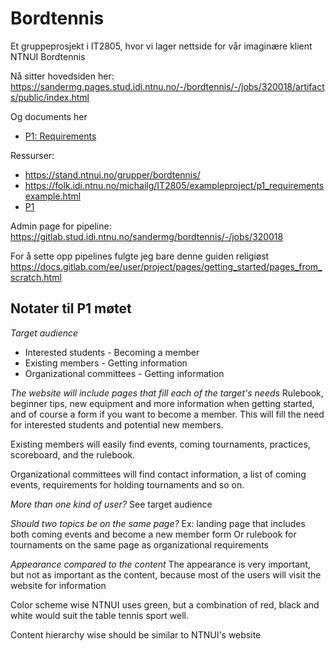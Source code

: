 # Bordtennis

Et gruppeprosjekt i IT2805, hvor vi lager nettside for vår imaginære klient NTNUI Bordtennis

Nå sitter hovedsiden her:
https://sandermg.pages.stud.idi.ntnu.no/-/bordtennis/-/jobs/320018/artifacts/public/index.html

Og documents her
 - [P1: Requirements](https://sandermg.pages.stud.idi.ntnu.no/-/bordtennis/-/jobs/320018/artifacts/public/Documents/P1_requirements_11.html)


Ressurser:
 - https://stand.ntnui.no/grupper/bordtennis/
 - https://folk.idi.ntnu.no/michailg/IT2805/exampleproject/p1_requirementsexample.html
 - [P1](https://learn-eu-central-1-prod-fleet01-xythos.content.blackboardcdn.com/5def77a38a2f7/11787852?X-Blackboard-Expiration=1631718000000&X-Blackboard-Signature=lT7Qrx44USUqq%2BI567duQnxmLLuCCjfwNTY2eeQwaUw%3D&X-Blackboard-Client-Id=303508&response-cache-control=private%2C%20max-age%3D21600&response-content-disposition=inline%3B%20filename%2A%3DUTF-8%27%27P1_Project_Requirements_12_09_2021.pdf&response-content-type=application%2Fpdf&X-Amz-Algorithm=AWS4-HMAC-SHA256&X-Amz-Date=20210915T090000Z&X-Amz-SignedHeaders=host&X-Amz-Expires=21600&X-Amz-Credential=AKIAZH6WM4PL5M5HI5WH%2F20210915%2Feu-central-1%2Fs3%2Faws4_request&X-Amz-Signature=7d24e7df776f004dc6d55baa0d2db09a17d79bfa5033ed818480e507189e22a8)



Admin page for pipeline:
https://gitlab.stud.idi.ntnu.no/sandermg/bordtennis/-/jobs/320018


For å sette opp pipelines fulgte jeg bare denne guiden religiøst
https://docs.gitlab.com/ee/user/project/pages/getting_started/pages_from_scratch.html



## Notater til P1 møtet
*Target audience*
 - Interested students          - Becoming a member
 - Existing members             - Getting information
 - Organizational committees    - Getting information

*The website will include pages that fill each of the target's needs*
 Rulebook, beginner tips, new equipment and more information when getting started, and of course a form if you want to become a member. This will fill the need for interested students and potential new members.

Existing members will easily find events, coming tournaments, practices, scoreboard, and the rulebook.

Organizational committees will find contact information, a list of coming events, requirements for holding tournaments and so on.

*More than one kind of user?*
See target audience

*Should two topics be on the same page?*
Ex: landing page that includes both coming events and become a new member form
Or rulebook for tournaments on the same page as organizational requirements

*Appearance compared to the content*
The appearance is very important, but not as important as the content, because most of the users will visit the website for information

Color scheme wise NTNUI uses green, but a combination of red, black and white would suit the table tennis sport well.

Content hierarchy wise should be similar to NTNUI's website 
